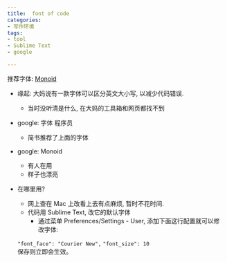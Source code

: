 ```yaml
---
title:  font of code
categories: 
- 写作环境
tags: 
- tool
- Sublime Text
- google

---
```

推荐字体: [Monoid][1]
- 缘起: 大妈说有一款字体可以区分英文大小写, 以减少代码错误.
	- 当时没听清是什么, 在大妈的工具箱和网页都找不到
- google: 字体 程序员
	- 简书推荐了上面的字体
- google: Monoid 
	- 有人在用
	- 样子也漂亮

- 在哪里用?
	- 网上查在 Mac 上改看上去有点麻烦, 暂时不花时间.
	- 代码用 Sublime Text, 改它的默认字体
		+ 通过菜单 Preferences/Settings - User, 添加下面这行配置就可以修改字体:

	`"font_face": "Courier New",` 
	`"font_size": 10`  
	      保存则立即会生效。

[1]:	http://larsenwork.com/monoid/